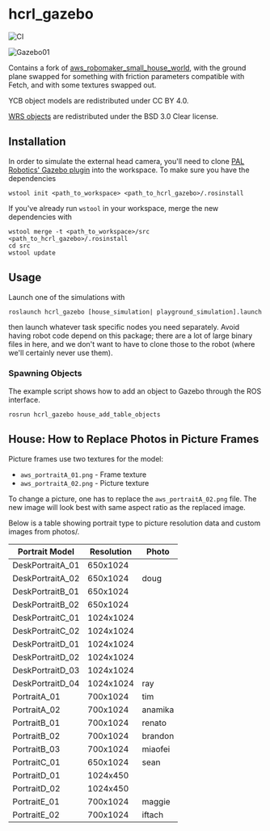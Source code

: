 # hcrl_gazebo

![CI](https://github.com/hcrlab/hcrl_gazebo/workflows/CI/badge.svg)

![Gazebo01](docs/images/gazebo_01.png)

Contains a fork of [aws_robomaker_small_house_world](https://github.com/aws-robotics/aws-robomaker-small-house-world), with the ground plane swapped for something with friction parameters compatible with Fetch, and with some textures swapped out.

YCB object models are redistributed under CC BY 4.0.

[WRS objects](https://github.com/hsr-project/tmc_wrs_gazebo) are redistributed under the BSD 3.0 Clear license.

## Installation

In order to simulate the external head camera, you'll need to clone  [PAL Robotics' Gazebo plugin](https://github.com/pal-robotics/realsense_gazebo_plugin) into the workspace. To make sure you have the dependencies

    wstool init <path_to_workspace> <path_to_hcrl_gazebo>/.rosinstall

If you've already run `wstool` in your workspace, merge the new dependencies with

    wstool merge -t <path_to_workspace>/src <path_to_hcrl_gazebo>/.rosinstall
    cd src
    wstool update

## Usage

Launch one of the simulations with

    roslaunch hcrl_gazebo [house_simulation| playground_simulation].launch

then launch whatever task specific nodes you need separately. Avoid having robot code depend on this package; there are a lot of large binary files in here, and we don't want to have to clone those to the robot (where we'll certainly never use them).

### Spawning Objects

The example script shows how to add an object to Gazebo through the ROS interface.

    rosrun hcrl_gazebo house_add_table_objects

## House: How to Replace Photos in Picture Frames

Picture frames use two textures for the model:
 - `aws_portraitA_01.png` - Frame texture
 - `aws_portraitA_02.png` - Picture texture

To change a picture, one has to replace the `aws_portraitA_02.png` file. The new image will look best with same aspect ratio as the replaced image.

Below is a table showing portrait type to picture resolution data and custom images from photos/.

| Portrait Model | Resolution | Photo |
| --- | --- | --- |
| DeskPortraitA_01 | 650x1024 | |
| DeskPortraitA_02 | 650x1024 | doug |
| DeskPortraitB_01 | 650x1024 | |
| DeskPortraitB_02 | 650x1024 | |
| DeskPortraitC_01 | 1024x1024 | |
| DeskPortraitC_02 | 1024x1024 | |
| DeskPortraitD_01 | 1024x1024 | |
| DeskPortraitD_02 | 1024x1024 | |
| DeskPortraitD_03 | 1024x1024 | |
| DeskPortraitD_04 | 1024x1024 | ray |
| PortraitA_01 | 700x1024 | tim |
| PortraitA_02 | 700x1024 | anamika |
| PortraitB_01 | 700x1024 | renato |
| PortraitB_02 | 700x1024 | brandon |
| PortraitB_03 | 700x1024 | miaofei |
| PortraitC_01 | 650x1024 | sean |
| PortraitD_01 | 1024x450 | |
| PortraitD_02 | 1024x450 | |
| PortraitE_01 | 700x1024 | maggie |
| PortraitE_02 | 700x1024 | iftach |

